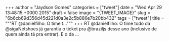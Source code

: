 
+++
author = "Jaydson Gomes"
categories = ["tweet"]
date = "Wed Apr 29 13:48:15 +0000 2015"
draft = false
image = "{TWEET_IMAGE}"
slug = "6b6cb69d356d45d221d0a3e2c5b886e7b20bb432"
tags = ["tweet"]
title = """RT @danielfilho: O time t..."""
+++
RT @danielfilho: O time todo da @sigaNetshoes já garantiu o ticket pra @braziljs desse ano (inclusive de quem ainda tá pra entrar). E o da …
